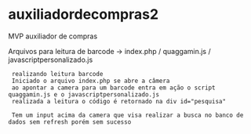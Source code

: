 # auxiliadordecompras2
MVP auxiliador de compras

Arquivos  para leitura de barcode -> index.php / quaggamin.js / javascriptpersonalizado.js

     realizando leitura barcode 
     Iniciado o arquivo index.php se abre a câmera
     ao apontar a camera para um barcode entra em ação o script quaggamin.js e o javascriptpersonalizado.js 
     realizada a leitura o código é retornado na div id="pesquisa"
     
     Tem um input acima da camera que visa realizar a busca no banco de dados sem refresh porém sem sucesso
    
     


